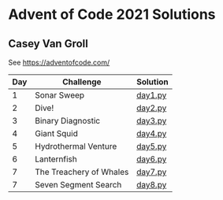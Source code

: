 # Advent of Code 2021 Solutions
## Casey Van Groll

See https://adventofcode.com/

| Day | Challenge               | Solution                  |
| --- | ----------------------- | ------------------------- |
| 1   | Sonar Sweep             | [day1.py](./day1/day1.py) |
| 2   | Dive!                   | [day2.py](./day2/day2.py) |
| 3   | Binary Diagnostic       | [day3.py](./day3/day3.py) |
| 4   | Giant Squid             | [day4.py](./day4/day4.py) |
| 5   | Hydrothermal Venture    | [day5.py](./day5/day5.py) |
| 6   | Lanternfish             | [day6.py](./day6/day6.py) |
| 7   | The Treachery of Whales | [day7.py](./day7/day7.py) |
| 7   | Seven Segment Search    | [day8.py](./day8/day8.py) |
